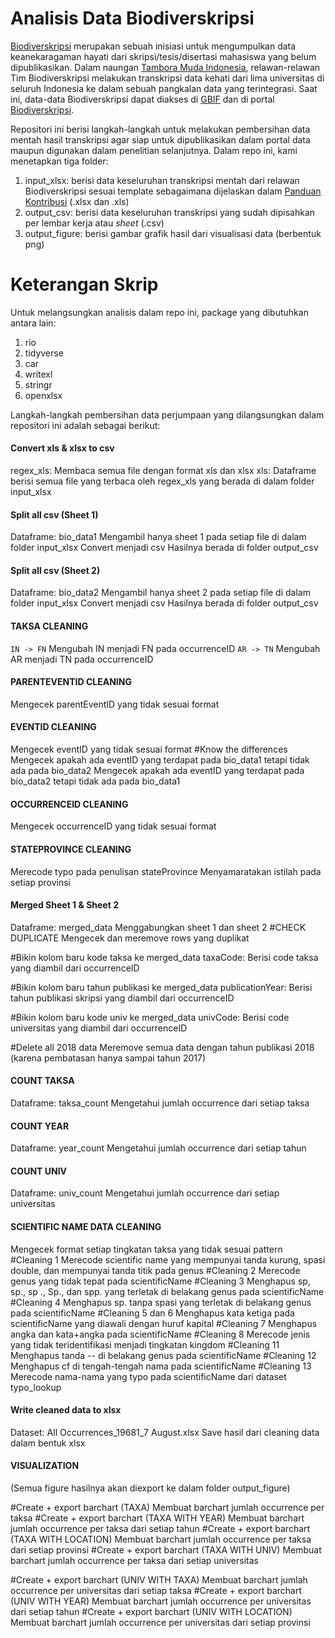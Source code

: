 # Analisis Data Biodiverskripsi

[Biodiverskripsi](https://biodiverskripsi.org) merupakan sebuah inisiasi untuk mengumpulkan data keanekaragaman hayati dari skripsi/tesis/disertasi mahasiswa yang belum dipublikasikan. Dalam naungan [Tambora Muda Indonesia](http://www.tamboramuda.org), relawan-relawan Tim Biodiverskripsi melakukan transkripsi data kehati dari lima universitas di seluruh Indonesia ke dalam sebuah pangkalan data yang terintegrasi. Saat ini, data-data Biodiverskripsi dapat diakses di [GBIF](https://www.gbif.org/dataset/ca58433a-3ff8-492f-9d7b-6f6d289eb6d6) dan di portal [Biodiverskripsi](https://biodiverskripsi.org). 

Repositori ini berisi langkah-langkah untuk melakukan pembersihan data mentah hasil transkripsi agar siap untuk dipublikasikan dalam portal data maupun digunakan dalam penelitian selanjutnya. Dalam repo ini, kami menetapkan tiga folder:
1. input_xlsx: berisi data keseluruhan transkripsi mentah dari relawan Biodiverskripsi sesuai template sebagaimana dijelaskan dalam [Panduan Kontribusi](https://biodiverskripsi.org/pdf/Ikut-Kontribusi.pdf) (.xlsx dan .xls)
2. output_csv: berisi data keseluruhan transkripsi yang sudah dipisahkan per lembar kerja atau *sheet* (.csv)
3. output_figure: berisi gambar grafik hasil dari visualisasi data (berbentuk png)

# Keterangan Skrip

Untuk melangsungkan analisis dalam repo ini, package yang dibutuhkan antara lain:
1. rio
2. tidyverse
3. car
4. writexl
5. stringr
6. openxlsx

Langkah-langkah pembersihan data perjumpaan yang dilangsungkan dalam repositori ini adalah sebagai berikut:

#### Convert xls & xlsx to csv
regex_xls: Membaca semua file dengan format xls dan xlsx
xls: Dataframe berisi semua file yang terbaca oleh regex_xls yang berada di dalam folder input_xlsx

#### Split all csv (Sheet 1)
Dataframe: bio_data1
Mengambil hanya sheet 1 pada setiap file di dalam folder input_xlsx
Convert menjadi csv
Hasilnya berada di folder output_csv

#### Split all csv (Sheet 2)
Dataframe: bio_data2
Mengambil hanya sheet 2 pada setiap file di dalam folder input_xlsx
Convert menjadi csv
Hasilnya berada di folder output_csv

#### TAKSA CLEANING
```IN -> FN```
Mengubah IN menjadi FN pada occurrenceID
```AR -> TN```
Mengubah AR menjadi TN pada occurrenceID

#### PARENTEVENTID CLEANING
Mengecek parentEventID yang tidak sesuai format

#### EVENTID CLEANING
Mengecek eventID yang tidak sesuai format
#Know the differences
Mengecek apakah ada eventID yang terdapat pada bio_data1 tetapi tidak ada pada bio_data2
Mengecek apakah ada eventID yang terdapat pada bio_data2 tetapi tidak ada pada bio_data1

#### OCCURRENCEID CLEANING
Mengecek occurrenceID yang tidak sesuai format

#### STATEPROVINCE CLEANING
Merecode typo pada penulisan stateProvince
Menyamaratakan istilah pada setiap provinsi

#### Merged Sheet 1 & Sheet 2
Dataframe: merged_data
Menggabungkan sheet 1 dan sheet 2
#CHECK DUPLICATE
Mengecek dan meremove rows yang duplikat

#Bikin kolom baru kode taksa ke merged_data
taxaCode: Berisi code taksa yang diambil dari occurrenceID

#Bikin kolom baru tahun publikasi ke merged_data
publicationYear: Berisi tahun publikasi skripsi yang diambil dari occurrenceID

#Bikin kolom baru kode univ ke merged_data
univCode: Berisi code universitas yang diambil dari occurrenceID

#Delete all 2018 data
Meremove semua data dengan tahun publikasi 2018 (karena pembatasan hanya sampai tahun 2017)

#### COUNT TAKSA
Dataframe: taksa_count
Mengetahui jumlah occurrence dari setiap taksa

#### COUNT YEAR
Dataframe: year_count
Mengetahui jumlah occurrence dari setiap tahun

#### COUNT UNIV
Dataframe: univ_count
Mengetahui jumlah occurrence dari setiap universitas

#### SCIENTIFIC NAME DATA CLEANING
Mengecek format setiap tingkatan taksa yang tidak sesuai pattern
#Cleaning 1
Merecode scientific name yang mempunyai tanda kurung, spasi double, dan mempunyai tanda titik pada genus
#Cleaning 2
Merecode genus yang tidak tepat pada scientificName
#Cleaning 3
Menghapus sp, sp., sp ., Sp., dan spp. yang terletak di belakang genus pada scientificName
#Cleaning 4
Menghapus sp. tanpa spasi yang terletak di belakang genus pada scientificName
#Cleaning 5 dan 6
Menghapus kata ketiga pada scientificName yang diawali dengan huruf kapital
#Cleaning 7
Menghapus angka dan kata+angka pada scientificName
#Cleaning 8
Merecode jenis yang tidak teridentifikasi menjadi tingkatan kingdom
#Cleaning 11
Menghapus tanda -- di belakang genus pada scientificName
#Cleaning 12
Menghapus cf di tengah-tengah nama pada scientificName
#Cleaning 13
Merecode nama-nama yang typo pada scientificName dari dataset typo_lookup

#### Write cleaned data to xlsx
Dataset: All Occurrences_19681_7 August.xlsx
Save hasil dari cleaning data dalam bentuk xlsx

#### VISUALIZATION
(Semua figure hasilnya akan diexport ke dalam folder output_figure)

#Create + export barchart (TAXA)
Membuat barchart jumlah occurrence per taksa
#Create + export barchart (TAXA WITH YEAR)
Membuat barchart jumlah occurrence per taksa dari setiap tahun
#Create + export barchart (TAXA WITH LOCATION)
Membuat barchart jumlah occurrence per taksa dari setiap provinsi
#Create + export barchart (TAXA WITH UNIV)
Membuat barchart jumlah occurrence per taksa dari setiap universitas

#Create + export barchart (UNIV WITH TAXA)
Membuat barchart jumlah occurrence per universitas dari setiap taksa
#Create + export barchart (UNIV WITH YEAR)
Membuat barchart jumlah occurrence per universitas dari setiap tahun
#Create + export barchart (UNIV WITH LOCATION)
Membuat barchart jumlah occurrence per universitas dari setiap provinsi

